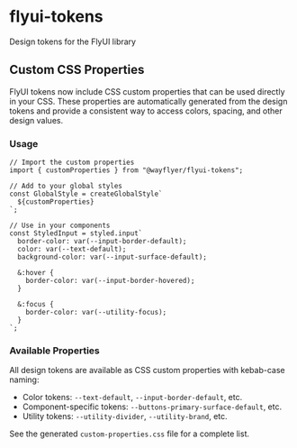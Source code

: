 # flyui-tokens

Design tokens for the FlyUI library

## Custom CSS Properties

FlyUI tokens now include CSS custom properties that can be used directly in your CSS. These properties are automatically generated from the design tokens and provide a consistent way to access colors, spacing, and other design values.

### Usage

```tsx
// Import the custom properties
import { customProperties } from "@wayflyer/flyui-tokens";

// Add to your global styles
const GlobalStyle = createGlobalStyle`
  ${customProperties}
`;

// Use in your components
const StyledInput = styled.input`
  border-color: var(--input-border-default);
  color: var(--text-default);
  background-color: var(--input-surface-default);

  &:hover {
    border-color: var(--input-border-hovered);
  }

  &:focus {
    border-color: var(--utility-focus);
  }
`;
```

### Available Properties

All design tokens are available as CSS custom properties with kebab-case naming:

- Color tokens: `--text-default`, `--input-border-default`, etc.
- Component-specific tokens: `--buttons-primary-surface-default`, etc.
- Utility tokens: `--utility-divider`, `--utility-brand`, etc.

See the generated `custom-properties.css` file for a complete list.
